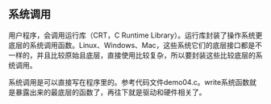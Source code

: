 ## 系统调用

用户程序，会调用运行库（CRT，C Runtime Library）。运行库封装了操作系统更底层的系统调用函数。Linux、Windows、Mac，这些系统它们的底层接口都是不一样的，并且比较原始且底层，直接使用比较复杂，所以要封装这些比较底层的系统调用。

系统调用是可以直接写在程序里的。参考代码文件demo04.c。write系统函数就是暴露出来的最底层的函数了，再往下就是驱动和硬件相关了。